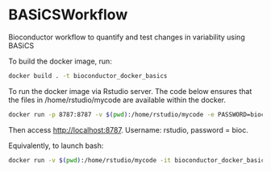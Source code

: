 # BASiCSWorkflow

Bioconductor workflow to quantify and test changes in variability using BASiCS

To build the docker image, run:
```bash
docker build . -t bioconductor_docker_basics
```

To run the docker image via Rstudio server. The code below ensures that the 
files in /home/rstudio/mycode are available within the docker.

```bash
docker run -p 8787:8787 -v $(pwd):/home/rstudio/mycode -e PASSWORD=bioc bioconductor_docker_basics
```

Then access [http://localhost:8787](http://localhost:8787).
Username: rstudio, password = bioc.


Equivalently, to launch bash:
```bash
docker run -v $(pwd):/home/rstudio/mycode -it bioconductor_docker_basics /bin/bash
```
